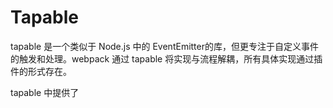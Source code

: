 # Tapable

tapable 是一个类似于 Node.js 中的 EventEmitter的库，但更专注于自定义事件的触发和处理。webpack 通过 tapable 将实现与流程解耦，所有具体实现通过插件的形式存在。

tapable 中提供了